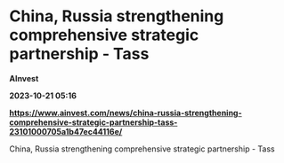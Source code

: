 # China, Russia strengthening comprehensive strategic partnership - Tass
**AInvest**

**2023-10-21 05:16**

**https://www.ainvest.com/news/china-russia-strengthening-comprehensive-strategic-partnership-tass-23101000705a1b47ec44116e/**

China, Russia strengthening comprehensive strategic partnership - Tass